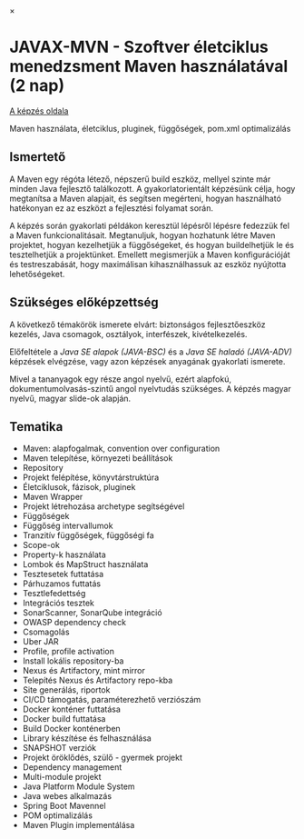 ×

# JAVAX-MVN \- Szoftver életciklus menedzsment Maven használatával (2 nap)

[A képzés oldala](https://www.training360.com/kepzes/java-mvn)

Maven használata, életciklus, pluginek, függőségek, pom.xml optimalizálás

## Ismertető

A Maven egy régóta létező, népszerű build eszköz, mellyel szinte már minden Java fejlesztő találkozott. A gyakorlatorientált képzésünk célja, hogy megtanítsa a Maven alapjait, és segítsen megérteni, hogyan használható hatékonyan ez az eszközt a fejlesztési folyamat során.

A képzés során gyakorlati példákon keresztül lépésről lépésre fedezzük fel a Maven funkcionalitásait. Megtanuljuk, hogyan hozhatunk létre Maven projektet, hogyan kezelhetjük a függőségeket, és hogyan buildelhetjük le és tesztelhetjük a projektünket. Emellett megismerjük a Maven konfigurációját és testreszabását, hogy maximálisan kihasználhassuk az eszköz nyújtotta lehetőségeket.

## Szükséges előképzettség

A következő témakörök ismerete elvárt: biztonságos fejlesztőeszköz kezelés, Java csomagok, osztályok, interfészek, kivételkezelés.

Előfeltétele a _Java SE alapok (JAVA-BSC)_ és a _Java SE haladó (JAVA-ADV)_ képzések elvégzése, vagy azon képzések anyagának gyakorlati ismerete.

Mivel a tananyagok egy része angol nyelvű, ezért alapfokú, dokumentumolvasás-szintű angol nyelvtudás szükséges. A képzés magyar nyelvű, magyar slide-ok alapján.

## Tematika

  * Maven: alapfogalmak, convention over configuration
  * Maven telepítése, környezeti beállítások
  * Repository
  * Projekt felépítése, könyvtárstruktúra
  * Életciklusok, fázisok, pluginek
  * Maven Wrapper
  * Projekt létrehozása archetype segítségével
  * Függőségek
  * Függőség intervallumok
  * Tranzitív függőségek, függőségi fa
  * Scope-ok
  * Property-k használata
  * Lombok és MapStruct használata
  * Tesztesetek futtatása
  * Párhuzamos futtatás
  * Tesztlefedettség
  * Integrációs tesztek
  * SonarScanner, SonarQube integráció
  * OWASP dependency check
  * Csomagolás
  * Uber JAR
  * Profile, profile activation
  * Install lokális repository-ba
  * Nexus és Artifactory, mint mirror
  * Telepítés Nexus és Artifactory repo-kba
  * Site generálás, riportok
  * CI/CD támogatás, paraméterezhető verziószám
  * Docker konténer futtatása
  * Docker build futtatása
  * Build Docker konténerben
  * Library készítése és felhasználása
  * SNAPSHOT verziók
  * Projekt öröklődés, szülő - gyermek projekt
  * Dependency management
  * Multi-module projekt
  * Java Platform Module System
  * Java webes alkalmazás
  * Spring Boot Mavennel
  * POM optimalizálás
  * Maven Plugin implementálása